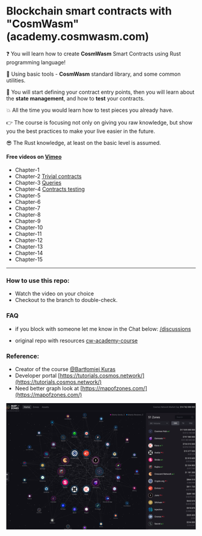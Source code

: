 # Blockchain smart contracts with "CosmWasm" (academy.cosmwasm.com)

❓ You will learn how to create **CosmWasm** Smart Contracts using Rust programming language! 

🤘 Using basic tools - **CosmWasm** standard library, and some common utilities. 

💅 You will start defining your contract entry points, then you will learn about the **state management**, and how to **test** your contracts. 

💥 All the time you would learn how to test pieces you already have. 

👉 The course is focusing not only on giving you raw knowledge, but show you the best practices to make your live easier in the future. 

😎 The Rust knowledge, at least on the basic level is assumed.


#### Free videos on [Vimeo](https://vimeo.com/user109497220)  
- Chapter-1
- Chapter-2 [Trivial contracts](https://vimeo.com/731363909)
- Chapter-3 [Queries](https://vimeo.com/731369199)
- Chapter-4 [Contracts testing](https://vimeo.com/731375149)
- Chapter-5
- Chapter-6
- Chapter-7
- Chapter-8
- Chapter-9
- Chapter-10
- Chapter-11
- Chapter-12
- Chapter-13
- Chapter-14
- Chapter-15

-------

### How to use this repo:
- Watch the video on your choice 
- Checkout to the branch to double-check.

### FAQ
- if you block with someone let me know in the Chat below:
[/discussions](https://github.com/Ebazhanov/academy.cosmwasm.com/discussions)

- original repo with resources
[cw-academy-course](https://github.com/CosmWasm/cw-academy-course)


### Reference:
- Creator of the course [@Bartłomiej Kuras](https://github.com/hashedone)
- Developer portal
[https://tutorials.cosmos.network/](https://tutorials.cosmos.network/)
- Need better graph look at 
[https://mapofzones.com/](https://mapofzones.com/)

![map](map_of_zones.png)